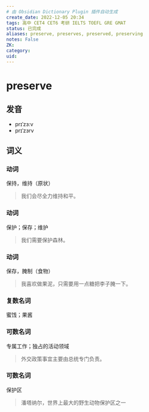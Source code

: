```yaml
---
# 由 Obsidian Dictionary Plugin 插件自动生成
create_date: 2022-12-05 20:34
tags: 高中 CET4 CET6 考研 IELTS TOEFL GRE GMAT
status: 已完成  
aliases: preserve, preserves, preserved, preserving
notes: False
ZK: 
category: 
uid: 
---
```


# preserve

## 发音

- prɪˈzɜ:v
- prɪˈzɜrv

## 词义

### 动词

保持，维持（原状）

> 我们会尽全力维持和平。

### 动词

保护；保存；维护

> 我们需要保护森林。

### 动词

保存，腌制（食物）

> 我喜欢做果泥，只需要用一点糖把李子腌一下。

### 复数名词

蜜饯；果酱

### 可数名词

专属工作；独占的活动领域

> 外交政策事宜主要由总统专门负责。

### 可数名词

保护区

> 潘塔纳尔，世界上最大的野生动物保护区之一



